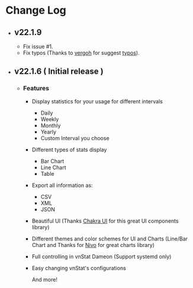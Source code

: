 # Change Log

- ## v22.1.9

  - Fix issue #1.
  - Fix typos (Thanks to [vergoh](https://github.com/vergoh) for suggest [typos](https://github.com/crate-ci/typos)).

- ## v22.1.6 ( Initial release )

  - ### Features

    - Display statistics for your usage for different intervals
      - Daily
      - Weekly
      - Monthly
      - Yearly
      - Custom Interval you choose
    - Different types of stats display
      - Bar Chart
      - Line Chart
      - Table
    - Export all information as:
      - CSV
      - XML
      - JSON
    - Beautiful UI (Thanks [Chakra UI](https://chakra-ui.com/) for this great UI components library)
    - Different themes and color schemes for UI and Charts (Line/Bar Chart and Thanks for [Nivo](https://nivo.rocks/) for great charts library)
    - Full controlling in vnStat Dameon (Support systemd only)
    - Easy changing vnStat's configurations

      And more!
